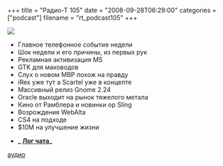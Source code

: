 +++
title = "Радио-Т 105"
date = "2008-09-28T06:29:00"
categories = ["podcast"]
filename = "rt_podcast105"
+++

![](https://radio-t.com/images/radio-t/rt105.png)


- Главное телефонное событие недели
- Шок недели и его причины, из первых рук
- Рекламная активизация MS
- GTK для маководов
- Слух о новом MBP похож на правду
- iRex уже тут а Scartel уже в концепте
- Массивный релиз Gnome 2.24
- Oracle выходит на рынок тяжелого метала
- Кино от Рамблера и новинки ор Sling
- Возрождения WebAlta
- CS4 на подходе
- $10M на улучшение жизни

* **_ [Лог чата](/chat/logs/radio-t-105.html)_**

[аудио](http://cdn.radio-t.com/rt_podcast105.mp3)
<audio src="http://cdn.radio-t.com/rt_podcast105.mp3" preload="none"></audio>
